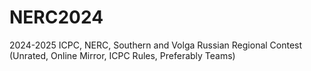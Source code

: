 # NERC2024
2024-2025 ICPC, NERC, Southern and Volga Russian Regional Contest (Unrated, Online Mirror, ICPC Rules, Preferably Teams)
